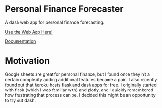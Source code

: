# Personal Finance Forecaster

A dash web app for personal finance forecasting.

[Use the Web App Here!](https://personal-finance-forecaster.herokuapp.com/)

[Documentation](https://personal-finance-forecaster.readthedocs.io/en/latest/)

# Motivation

Google sheets are great for personal finance, but I found once they
hit a certain complexity adding additional features became a pain.
I also recently found out that heroku hosts flask and dash apps for
free.  I originally started with flask (which I was familiar with)
and plotly, and I quickly remembered how frustrating that process
can be.  I decided this might be an opportunity to try out dash. 